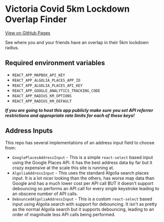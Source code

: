 # Victoria Covid 5km Lockdown Overlap Finder

[View on GitHub Pages](https://jmargenberg.github.io/covid-5km-overlap-finder/)

See where you and your friends have an overlap in their 5km lockdown radius.

## Required environment variables

- `REACT_APP_MAPBOX_API_KEY`
- `REACT_APP_ALGOLIA_PLACES_APP_ID`
- `REACT_APP_ALGOLIA_PLACES_API_KEY`
- `REACT_APP_GOOGLE_ANALYTICS_TRACKING_CODE`
- `REACT_APP_RADIUS_KM_OPTIONS`
- `REACT_APP_RADIUS_KM_DEFAULT`

**_If you are going to host this app publicly make sure you set API referrer restrictions and appropriate rate limits for each of these keys!_**

## Address Inputs

This repo has several implementations of an address input field to choose from:

- `GooglePlacesAddressInput` - This is a simple `react-select` based input using the Google Places API. It has the best address data by far but it crazy expensive at the scale this site is running at.
- `AlgoliaAddressInput` - This uses the standard Algolia search places input. It is a lot nicer looking than the others, has worse map data than Google and has a much lower cost per API call BUT it doesn't support debouncing so performs an API call for every single keystroke leading to an obscene number of API calls.
- `DebouncedAlgoliaAddressInput` - This is a custom `react-select` based input using Algolia search with support for debouncing. It isn't as pretty as the normal Algolia search but it supports debouncing, leading to an order of magnitude less API calls being performed.

